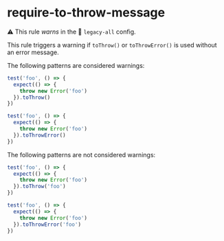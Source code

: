 # require-to-throw-message

⚠️ This rule _warns_ in the 💾 `legacy-all` config.

<!-- end auto-generated rule header -->

This rule triggers a warning if `toThrow()` or `toThrowError()` is used without
an error message.

The following patterns are considered warnings:

```js
test('foo', () => {
  expect(() => {
	throw new Error('foo')
  }).toThrow()
})

test('foo', () => {
  expect(() => {
	throw new Error('foo')
  }).toThrowError()
})
```

The following patterns are not considered warnings:

```js
test('foo', () => {
  expect(() => {
	throw new Error('foo')
  }).toThrow('foo')
})

test('foo', () => {
  expect(() => {
	throw new Error('foo')
  }).toThrowError('foo')
})
```